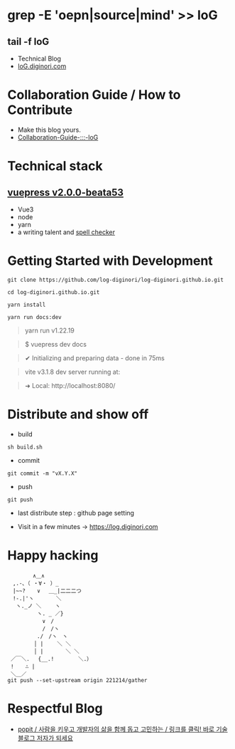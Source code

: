 # grep -E 'oepn|source|mind' >> loG
## tail -f loG
- Technical Blog
- [loG.diginori.com](https://loG.diginori.com)

# Collaboration Guide / How to Contribute
- Make this blog yours.
- [Collaboration-Guide-:::-loG](https://github.com/log-diginori/log-diginori.github.io/wiki/Collaboration-Guide-:::-loG)

# Technical stack
## [vuepress v2.0.0-beata53](https://v2.vuepress.vuejs.org)
- Vue3
- node
- yarn
- a writing talent and [spell checker](http://speller.cs.pusan.ac.kr/)

# Getting Started with Development
```
git clone https://github.com/log-diginori/log-diginori.github.io.git
```
```
cd log-diginori.github.io.git
```
```
yarn install
```
```
yarn run docs:dev
```
> yarn run v1.22.19

> $ vuepress dev docs

> ✔ Initializing and preparing data - done in 75ms

>  vite v3.1.8 dev server running at:

>  ➜  Local:   http://localhost:8080/

# Distribute and show off
- build
```
sh build.sh
```

- commit
```
git commit -m "vX.Y.X"
```

- push
```
git push
```

- last distribute step : github page setting

- Visit in a few minutes -> https://log.diginori.com

# Happy hacking
```
 　 　　 ∧＿∧
　,.-､（ ・∀・ ）_
　|~~? 　 ∨　 ＿_|二二二つ
　!-.|'ヽ　 　　 ＼
　 ヽ._ノ ＼　 　ヽ
　　　　　 ヽ. _ ／}
　　　　　　 ∨　/
　　　　　　 /　/ヽ
　　　　　 ./　/ヽ　ヽ
　　　　　│ | 　　＼ ＼
　　　　　│ | 　　　 ＼ ＼
 ／￣＼.　 {__.!　　　　 ＼.）
 ! 　 ∴ |
 ＼＿／
git push --set-upstream origin 221214/gather
```

# Respectful Blog
- [popit / 사람을 키우고 개발자의 삶을 함께 돕고 고민하는 / 링크를 클릭! 바로 기술 블로그 저자가 되세요](https://www.popit.kr/how-to-contribute/)


